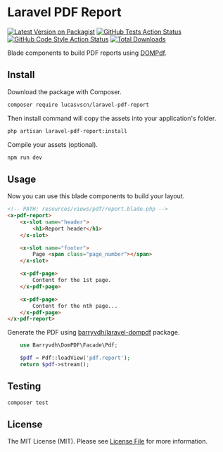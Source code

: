 # Laravel PDF Report

[![Latest Version on Packagist](https://img.shields.io/packagist/v/lucasvscn/laravel-pdf-report.svg?style=flat-square)](https://packagist.org/packages/lucasvscn/laravel-pdf-report)
[![GitHub Tests Action Status](https://img.shields.io/github/workflow/status/lucasvscn/laravel-pdf-report/run-tests?label=tests)](https://github.com/lucasvscn/laravel-pdf-report/actions?query=workflow%3Arun-tests+branch%3Amain)
[![GitHub Code Style Action Status](https://img.shields.io/github/workflow/status/lucasvscn/laravel-pdf-report/Check%20&%20fix%20styling?label=code%20style)](https://github.com/lucasvscn/laravel-pdf-report/actions?query=workflow%3A"Check+%26+fix+styling"+branch%3Amain)
[![Total Downloads](https://img.shields.io/packagist/dt/lucasvscn/laravel-pdf-report.svg?style=flat-square)](https://packagist.org/packages/lucasvscn/laravel-pdf-report)

Blade components to build PDF reports using [DOMPdf](https://github.com/dompdf/dompdf).

## Install

Download the package with Composer.

```bash
composer require lucasvscn/laravel-pdf-report
```

Then install command will copy the assets into your application's folder.

```bash
php artisan laravel-pdf-report:install
```

Compile your assets (optional).

```bash
npm run dev
```

## Usage

Now you can use this blade components to build your layout.

```html
<!-- PATH: resources/views/pdf/report.blade.php -->
<x-pdf-report>
    <x-slot name="header">
        <h1>Report header</h1>
    </x-slot>

    <x-slot name="footer">
        Page <span class="page_number"></span>
    </x-slot>

    <x-pdf-page>
        Content for the 1st page.
    </x-pdf-page>

    <x-pdf-page>
        Content for the nth page...
    </x-pdf-page>
</x-pdf-report>
```

Generate the PDF using [barryvdh/laravel-dompdf](https://github.com/barryvdh/laravel-dompdf) package.

```php
    use Barryvdh\DomPDF\Facade\Pdf;

    $pdf = Pdf::loadView('pdf.report');
    return $pdf->stream();
```

## Testing

```bash
composer test
```

## License

The MIT License (MIT). Please see [License File](LICENSE) for more information.
